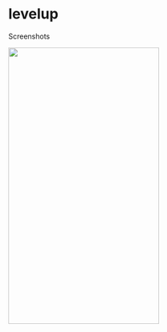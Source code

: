 # levelup

Screenshots

<img src="https://github.com/Shahbanps/Levelup-Lounge/assets/93571329/c81f7ec2-4f9b-44d8-bf89-400704ceaacf" width=300 height = 550 >
